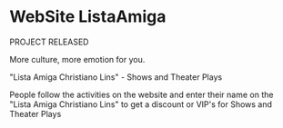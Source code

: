 # WebSite ListaAmiga

PROJECT RELEASED

More culture, more emotion for you.

"Lista Amiga Christiano Lins" - Shows and Theater Plays

People follow the activities on the website and enter their name on the "Lista Amiga Christiano Lins" to get a discount or VIP's for Shows and Theater Plays
